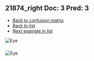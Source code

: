 ## 21874_right Doc: 3 Pred: 3
- [Back to confusion matrix](https://github.com/juliandewit/kaggle_retinopathy/blob/master/matrix.md)
- [Back to list](https://github.com/juliandewit/kaggle_retinopathy/blob/master/lists/33/list.md)
- [Next example in list](https://github.com/juliandewit/kaggle_retinopathy/blob/master/lists/33/22/22160_left.md)

![Eye](https://retinopaty.blob.core.windows.net/size1024/21874_right_3.jpeg)

### 

![Eye]()
